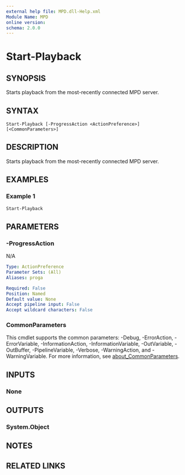 ```yaml
---
external help file: MPD.dll-Help.xml
Module Name: MPD
online version:
schema: 2.0.0
---
```


# Start-Playback

## SYNOPSIS
Starts playback from the most-recently connected MPD server.

## SYNTAX

```
Start-Playback [-ProgressAction <ActionPreference>] [<CommonParameters>]
```

## DESCRIPTION
Starts playback from the most-recently connected MPD server.

## EXAMPLES

### Example 1
```powershell
Start-Playback
```


## PARAMETERS

### -ProgressAction
N/A

```yaml
Type: ActionPreference
Parameter Sets: (All)
Aliases: proga

Required: False
Position: Named
Default value: None
Accept pipeline input: False
Accept wildcard characters: False
```

### CommonParameters
This cmdlet supports the common parameters: -Debug, -ErrorAction, -ErrorVariable, -InformationAction, -InformationVariable, -OutVariable, -OutBuffer, -PipelineVariable, -Verbose, -WarningAction, and -WarningVariable. For more information, see [about_CommonParameters](http://go.microsoft.com/fwlink/?LinkID=113216).

## INPUTS

### None

## OUTPUTS

### System.Object
## NOTES

## RELATED LINKS

